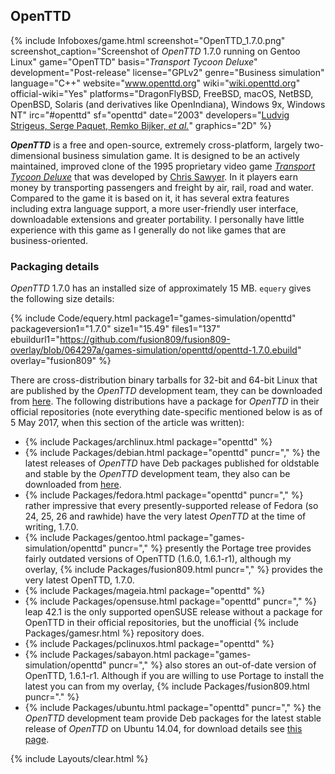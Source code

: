 ## OpenTTD
{% include Infoboxes/game.html screenshot="OpenTTD_1.7.0.png" screenshot_caption="Screenshot of <i>OpenTTD</i> 1.7.0 running on Gentoo Linux" game="OpenTTD" basis="<i>Transport Tycoon Deluxe</i>" development="Post-release" license="GPLv2" genre="Business simulation" language="C++" website="<a href='https://www.openttd.org/en/' link='_blank'>www.openttd.org</a>" wiki="<a href='https://wiki.openttd.org' link='_blank'>wiki.openttd.org</a>" official-wiki="Yes" platforms="DragonFlyBSD, FreeBSD, macOS, NetBSD, OpenBSD, Solaris (and derivatives like OpenIndiana), Windows 9x, Windows NT" irc="#openttd" sf="openttd" date="2003" developers="<a href='https://wiki.openttd.org/Developers' link='_blank'>Ludvig Strigeus, Serge Paquet, Remko Bijker, <i>et al.</i></a>" graphics="2D" %}

***OpenTTD*** is a free and open-source, extremely cross-platform, largely two-dimensional business simulation game. It is designed to be an actively maintained, improved clone of the 1995 proprietary video game [*Transport Tycoon Deluxe*](https://en.wikipedia.org/wiki/Transport_Tycoon) that was developed by [Chris Sawyer](https://en.wikipedia.org/wiki/Chris_Sawyer). In it players earn money by transporting passengers and freight by air, rail, road and water. Compared to the game it is based on it, it has several extra features including extra language support, a more user-friendly user interface, downloadable extensions and greater portability. I personally have little experience with this game as I generally do not like games that are business-oriented. 

### Packaging details
*OpenTTD* 1.7.0 has an installed size of approximately 15 MB. `equery` gives the following size details:

{% include Code/equery.html package1="games-simulation/openttd" packageversion1="1.7.0" size1="15.49" files1="137" ebuildurl1="https://github.com/fusion809/fusion809-overlay/blob/064297a/games-simulation/openttd/openttd-1.7.0.ebuild" overlay="fusion809" %}

There are cross-distribution binary tarballs for 32-bit and 64-bit Linux that are published by the *OpenTTD* development team, they can be downloaded from [here](https://www.openttd.org/en/download-stable). The following distributions have a package for *OpenTTD* in their official repositories (note everything date-specific mentioned below is as of 5 May 2017, when this section of the article was written):

* {% include Packages/archlinux.html package="openttd" %}
* {% include Packages/debian.html package="openttd" puncr="," %} the latest releases of *OpenTTD* have Deb packages published for oldstable and stable by the *OpenTTD* development team, they also can be downloaded from [here](https://www.openttd.org/en/download-stable). 
* {% include Packages/fedora.html package="openttd" puncr="," %} rather impressive that every presently-supported release of Fedora (so 24, 25, 26 and rawhide) have the very latest *OpenTTD* at the time of writing, 1.7.0. 
* {% include Packages/gentoo.html package="games-simulation/openttd" puncr="," %} presently the Portage tree provides fairly outdated versions of OpenTTD (1.6.0, 1.6.1-r1), although my overlay, {% include Packages/fusion809.html puncr="," %} provides the very latest OpenTTD, 1.7.0. 
* {% include Packages/mageia.html package="openttd" %}
* {% include Packages/opensuse.html package="openttd" puncr="," %} leap 42.1 is the only supported openSUSE release without a package for OpenTTD in their official repositories, but the unofficial {% include Packages/gamesr.html %} repository does. 
* {% include Packages/pclinuxos.html package="openttd" %}
* {% include Packages/sabayon.html package="games-simulation/openttd" puncr="," %} also stores an out-of-date version of OpenTTD, 1.6.1-r1. Although if you are willing to use Portage to install the latest you can from my overlay, {% include Packages/fusion809.html puncr="." %}
* {% include Packages/ubuntu.html package="openttd" puncr="," %} the *OpenTTD* development team provide Deb packages for the latest stable release of *OpenTTD* on Ubuntu 14.04, for download details see [this page](https://www.openttd.org/en/download-stable).

{% include Layouts/clear.html %}
